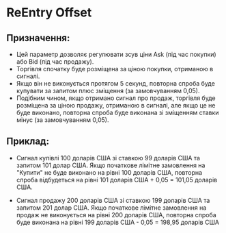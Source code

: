 # **ReEntry Offset**

## Призначення: 

- Цей параметр дозволяє регулювати зсув ціни Ask (під час покупки) або Bid (під час продажу). 
- Торгівля спочатку буде розміщена за ціною покупки, отриманою в сигналі. 
- Якщо він не виконується протягом 5 секунд, повторна спроба буде купувати за запитом плюс зміщення (за замовчуванням 0,05). 
- Подібним чином, якщо отримано сигнал про продаж, торгівля буде розміщена за ціною продажу, отриманою в сигналі, але якщо це не буде виконано, повторна спроба буде виконана зі зміщенням ставки мінус (за замовчуванням 0,05).

## Приклад:

- Сигнал купівлі 100 доларів США зі ставкою 99 доларів США та запитом 101 долар США. Якщо початкове лімітне замовлення на "Купити" не буде виконано на рівні 100 доларів США, повторна спроба відбудеться на рівні 101 доларів США + 0,05 = 101,05 доларів США.

- Сигнал продажу 200 доларів США зі ставкою 199 доларів США та запитом 201 долар США. Якщо початкове лімітне замовлення на продаж не виконується на рівні 200 доларів США, повторна спроба буде виконана на рівні 199 доларів США - 0,05 = 198,95 доларів США


